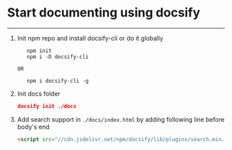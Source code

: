 # Start documenting using docsify

---

1. Init npm repo and install docsify-cli or do it globally
   ```
      npm init
      npm i -D docsify-cli
   
   OR
   
      npm i docsify-cli -g
   ```
1. Init docs folder
   ```json
   docsify init ./docs
   ```
1. Add search support in `./docs/index.html` by adding following line before body's end
   ```html
   <script src="//cdn.jsdelivr.net/npm/docsify/lib/plugins/search.min.js"></script>
   ```